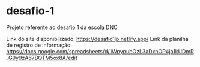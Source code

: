 # desafio-1
Projeto referente ao desafio 1 da escola DNC

Link do site disponibilizado: https://desafio1lp.netlify.app/
Link da planilha de registro de informação: https://docs.google.com/spreadsheets/d/1WpypubOzL3aDxhOP4ja1kUDmR_G9y9zA67BQTM5ox8A/edit

